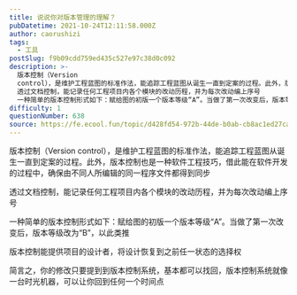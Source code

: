 ```yaml
---
title: 说说你对版本管理的理解？
pubDatetime: 2021-10-24T12:11:58.000Z
author: caorushizi
tags:
  - 工具
postSlug: f9b09cdd759ed435c527e97c38d0c092
description: >-
  版本控制（Version
  control），是维护工程蓝图的标准作法，能追踪工程蓝图从诞生一直到定案的过程。此外，版本控制也是一种软件工程技巧，借此能在软件开发的过程中，确保由不同人所编辑的同一程序文件都得到同步
  透过文档控制，能记录任何工程项目内各个模块的改动历程，并为每次改动编上序号
  一种简单的版本控制形式如下：赋给图的初版一个版本等级“A”。当做了第一次改变后，版本等级改为“B”，以此类推
difficulty: 1
questionNumber: 638
source: https://fe.ecool.fun/topic/d428fd54-972b-44de-b0ab-cb8ac1ed27ca
---
```


版本控制（Version control），是维护工程蓝图的标准作法，能追踪工程蓝图从诞生一直到定案的过程。此外，版本控制也是一种软件工程技巧，借此能在软件开发的过程中，确保由不同人所编辑的同一程序文件都得到同步

透过文档控制，能记录任何工程项目内各个模块的改动历程，并为每次改动编上序号

一种简单的版本控制形式如下：赋给图的初版一个版本等级“A”。当做了第一次改变后，版本等级改为“B”，以此类推

版本控制能提供项目的设计者，将设计恢复到之前任一状态的选择权

简言之，你的修改只要提到到版本控制系统，基本都可以找回，版本控制系统就像一台时光机器，可以让你回到任何一个时间点
